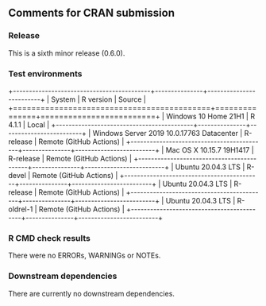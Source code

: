 ## Comments for CRAN submission

### Release

This is a sixth minor release (0.6.0).

### Test environments

+-------------------------------------------+---------------+-------------------------+
| System                                    | R version     | Source                  |
+===========================================+===============+=========================+
| Windows 10 Home 21H1                      | R 4.1.1       | Local                   |
+-------------------------------------------+---------------+-------------------------+
| Windows Server 2019 10.0.17763 Datacenter | R-release     | Remote (GitHub Actions) |
+-------------------------------------------+---------------+-------------------------+
| Mac OS X 10.15.7 19H1417                  | R-release     | Remote (GitHub Actions) |
+-------------------------------------------+---------------+-------------------------+
| Ubuntu 20.04.3 LTS                        | R-devel       | Remote (GitHub Actions) |
+-------------------------------------------+---------------+-------------------------+
| Ubuntu 20.04.3 LTS                        | R-release     | Remote (GitHub Actions) |
+-------------------------------------------+---------------+-------------------------+
| Ubuntu 20.04.3 LTS                        | R-oldrel-1    | Remote (GitHub Actions) |
+-------------------------------------------+---------------+-------------------------+

### R CMD check results

There were no ERRORs, WARNINGs or NOTEs.

### Downstream dependencies

There are currently no downstream dependencies.
